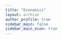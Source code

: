 ```yaml
---
title: "Economics"
layout: archive
author_profile: true
sidebar_main: false
sidebar_main_econ: true
---
```


